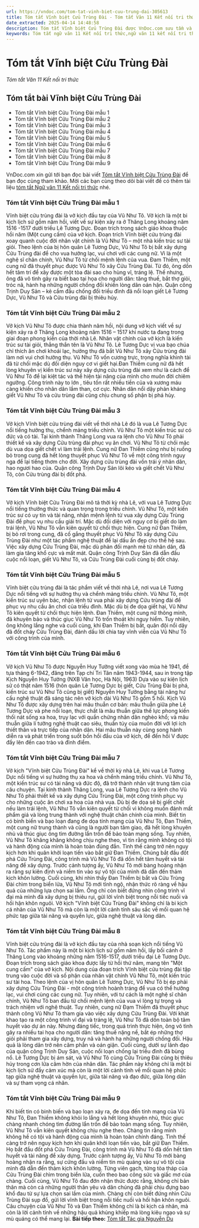 ```yaml
---
url: https://vndoc.com/tom-tat-vinh-biet-cuu-trung-dai-305613
title: Tóm tắt Vĩnh biệt Cửu Trùng Đài - Tóm tắt Văn 11 Kết nối tri thức - VnDoc.com
date_extracted: 2025-04-14 14:48:58
description: Tóm tắt Vĩnh biệt Cửu Trùng Đài được VnDoc.com sưu tầm và xin gửi tới bạn đọc cùng tham khảo để có thêm tài liệu học Văn 11 Kết nối tri thức nhé.
keywords: Tóm tắt ngữ văn 11 Kết nối tri thức,ngữ văn 11 kết nối tri thức,tóm tắt ngữ văn 11,tóm tắt ngữ văn 11 kết nối,tóm tắt văn 11 kết nối tri thức,ngữ văn 11,văn 11,tóm tắt văn 11 kết nối,Tóm tắt Vĩnh biệt Cửu Trùng Đài,Tóm tắt bài Vĩnh biệt Cửu Trùng Đài,Vĩnh biệt Cửu Trùng Đài,tóm tắt ngữ văn 11 kết nối tri thức bài Vĩnh biệt Cửu Trùng Đài,Tóm tắt Vĩnh biệt Cửu Trùng Đài ngắn gọn,vĩnh biệt cửu trùng đài ngắn gọn,Tóm tắt tác phẩm Vĩnh biệt Cửu Trùng Đài,Tóm tắt văn bản Vĩnh biệt Cửu Trùng Đài
---
```


# Tóm tắt Vĩnh biệt Cửu Trùng Đài
 _Tóm tắt Văn 11 Kết nối tri thức_
## Tóm tắt bài Vĩnh biệt Cửu Trùng Đài
  * Tóm tắt Vĩnh biệt Cửu Trùng Đài mẫu 1
  * Tóm tắt Vĩnh biệt Cửu Trùng Đài mẫu 2
  * Tóm tắt Vĩnh biệt Cửu Trùng Đài mẫu 3
  * Tóm tắt Vĩnh biệt Cửu Trùng Đài mẫu 4
  * Tóm tắt Vĩnh biệt Cửu Trùng Đài mẫu 5
  * Tóm tắt Vĩnh biệt Cửu Trùng Đài mẫu 6
  * Tóm tắt Vĩnh biệt Cửu Trùng Đài mẫu 7
  * Tóm tắt Vĩnh biệt Cửu Trùng Đài mẫu 8
  * Tóm tắt Vĩnh biệt Cửu Trùng Đài mẫu 9

VnDoc.com xin gửi tới bạn đọc bài viết [Tóm tắt Vĩnh biệt Cửu Trùng Đài](<https://vndoc.com/tom-tat-vinh-biet-cuu-trung-dai-305613>) để bạn đọc cùng tham khảo. Mời các bạn cùng theo dõi bài viết để có thêm tài liệu [tóm tắt Ngữ văn 11 Kết nối tri thức](<https://vndoc.com/tom-tat-ngu-van-11-ket-noi-tri-thuc>) nhé.
### Tóm tắt Vĩnh biệt Cửu Trùng Đài mẫu 1
Vĩnh biệt cửu trùng đài là vở kịch đầu tay của Vũ Như Tô. Vở kịch là một bi kịch lịch sử gồm năm hồi, viết về sự kiện xảy ra ở Thăng Long khoảng năm 1516 -1517 dưới triều Lê Tương Dực. Đoạn trích trong sách giáo khoa thuộc hồi năm \(Một cung cấm\) của vở kịch.
Đoạn trích Vĩnh biệt cửu trùng đài xoay quanh cuộc đời nhân vật chính là Vũ Như Tô – một nhà kiến trúc sư tài giỏi. Theo lệnh của bị hôn quân Lê Tương Dực, Vũ Như Tô bị bắt xây dựng Cửu Trùng đài để cho vua hưởng lạc, vui chơi với các cung nữ. Vì là một nghệ sĩ chân chính, Vũ Như Tô từ chối mệnh lệnh của vua.
Đam Thiềm, một cung nữ đã thuyết phục được Vũ Như Tô xây Cửu Trùng Đài. Từ đó, ông dồn hết tâm trí để xây được một tòa đài sao cho hùng vĩ, tráng lệ. Thế nhưng, ông đã vô tình gây ra biết bao tại họa cho người dân: tăng thuế, bắt thợ giỏi, tróc nã, hành hạ những người chống đối khiến lòng dân oán hận.
Quận công Trịnh Duy Sản – kẻ cầm đầu chống đối triều đình đã nổi loạn giết Lê Tương Dực, Vũ Như Tô và Cửu trùng đài bị thiêu hủy.
### Tóm tắt Vĩnh biệt Cửu Trùng Đài mẫu 2
Vở kịch Vũ Như Tô được chia thành năm hồi, nội dung vở kịch viết về sự kiện xảy ra ở Thăng Long khoảng năm 1516 – 1517 khi nước ta đang trong giai đoạn phong kiến của thời nhà Lê.
Nhân vật chính của vở kịch là kiến trúc sư tài giỏi, thẳng thắn tên là Vũ Như Tô. Lê Tương Dực vị vua bạo chúa chỉ thích ăn chơi khoái lạc, hưởng thụ đã bắt Vũ Như Tô xây Cửu trùng đài làm nơi vui chơi hưởng thụ. Vũ Như Tô vốn cương trực, trọng nghĩa khinh tài đã từ chối mặc dù đối diện nguy cơ vi giết hại.Đan Thiềm cung nữ đã hết lòng khuyên vị kiến trúc sư này xây dựng cửu trùng đài xem như là cách để Vũ Như Tô để lại kiệt tác và thể hiện tài năng của mình cho muôn đời chiêm ngưỡng. Công trình này to lớn , tiêu tốn rất nhiều tiền của và xương máu càng khiến cho nhân dân lầm than, cơ cực. Nhân dân nổi dậy phản kháng giết Vũ Như Tô và cửu trùng đài cũng chịu chung số phận bị phá hủy.
### Tóm tắt Vĩnh biệt Cửu Trùng Đài mẫu 3
Vở kịch Vĩnh biệt cửu trùng đài viết về thời nhà Lê đó là vua Lê Tương Dực nổi tiếng hưởng thụ, chểnh mảng triều chính. Vũ Như Tô một kiến trúc sư có đức và có tài. Tại kinh thành Thăng Long vua ra lệnh cho Vũ Như Tô phải thiết kế và xây dựng Cửu trùng đài phục vụ ăn chơi. Vũ Như Tô từ chối mặc dù vua dọa giết chết vì làm trái lệnh. Cung nữ Đan Thiềm cũng như bị ruồng bỏ trong cung đã hết lòng thuyết phục Vũ Như Tô về một công trình nguy nga để lại tiếng thơm cho đời. Xây dựng cửu trùng đài vốn trái ý nhân dân, hao ngươi hao của. Quận công Trịnh Duy Sản lôi kéo và giết chết Vũ Như Tô, còn Cửu trùng đài bị đốt phá.
### Tóm tắt Vĩnh biệt Cửu Trùng Đài mẫu 4
Vở kịch Vĩnh biệt Cửu Trùng Đài mô tả thời kỳ nhà Lê, với vua Lê Tương Dực nổi tiếng thưởng thức và quan trọng trong triều chính. Vũ Như Tô, một kiến trúc sư có uy tín và tài năng, nhận mệnh lệnh từ vua xây dựng Cửu Trùng Đài để phục vụ nhu cầu giải trí. Mặc dù đối diện với nguy cơ bị giết do làm trái lệnh, Vũ Như Tô vẫn kiên quyết từ chối thực hiện.
Cung nữ Đan Thiềm, bị bỏ rơi trong cung, đã cố gắng thuyết phục Vũ Như Tô xây dựng Cửu Trùng Đài như một tác phẩm nghệ thuật để lại dấu ấn đẹp cho thế hệ sau. Việc xây dựng Cửu Trùng Đài, mặc dù phản đối mạnh mẽ từ nhân dân, đã làm gia tăng khổ cực và mất mát. Quận công Trịnh Duy Sản đã dẫn đầu cuộc nổi loạn, giết Vũ Như Tô, và Cửu Trùng Đài cuối cùng bị đốt cháy.
### Tóm tắt Vĩnh biệt Cửu Trùng Đài mẫu 5
Vĩnh biệt cửu trùng đài là tác phẩm viết về thời nhà Lê, nơi vua Lê Tương Dực nổi tiếng với sự hưởng thụ và chểnh mảng triều chính. Vũ Như Tô, một kiến trúc sư uyên bác, nhận lệnh từ vua phải xây dựng Cửu trùng đài để phục vụ nhu cầu ăn chơi của triều đình.
Mặc dù bị đe dọa giết hại, Vũ Như Tô kiên quyết từ chối thực hiện lệnh. Đan Thiềm, một cung nữ thông minh, đã khuyên bảo và thúc giục Vũ Như Tô trốn thoát khi nguy hiểm. Tuy nhiên, ông không lắng nghe và cuối cùng, khi Đan Thiềm bị bắt, quân đội nổi dậy đã đốt cháy Cửu Trùng Đài, đánh dấu lời chia tay vĩnh viễn của Vũ Như Tô với công trình của mình.
### Tóm tắt Vĩnh biệt Cửu Trùng Đài mẫu 6
Vở kịch Vũ Như Tô được Nguyễn Huy Tưởng viết xong vào mùa hè 1941, đề tựa tháng 6-1942, đăng trên Tạp chí Tri Tân năm 1943-1944, sau in trong tập Kịch Nguyễn Huy Tưởng \(NXB Văn học, Hà Nội, 1963\) Dựa vào sự kiện lịch sử có thật năm 1516 \(hôn quân Lê Tương Dực bị giết, Cửu Trùng Đài bị phá, kiến trúc sư Vũ Như Tô cũng bị giết\) Nguyễn Huy Tưởng bằng tài năng hư cấu nghệ thuật đã sáng tác nên vở kịch dài Vũ Như Tô gồm 5 hồi. Kịch Vũ Như Tô được xây dựng trên hai mâu thuẫn cơ bản: mâu thuẫn giữa phe Lê Tương Dực và phe nổi loạn, thực chất là mâu thuẫn giữa thế lực phong kiến thối nát sống xa hoa, trụy lạc với quần chứng nhân dân nghèo khổ; và mâu thuẫn giữa lí tưởng nghệ thuật cao siêu, thuần túy của muôn đời với lợi ích thiết thân và trực tiếp của nhân dân. Hai mâu thuẫn này cùng song hành diễn ra và phát triển trong suốt bốn hồi đầu của vở kịch, để đến hồi V được đẩy lên đến cao trào và đỉnh điểm.
### Tóm tắt Vĩnh biệt Cửu Trùng Đài mẫu 7
Vở kịch "Vĩnh biệt Cửu Trùng Đài" kể về thời kỳ nhà Lê, khi vua Lê Tương Dực nổi tiếng vì sự hưởng thụ xa hoa và chểnh mảng triều chính. Vũ Như Tô, một kiến trúc sư có tài năng và đức độ, đã trở thành nhân vật trung tâm của câu chuyện.
Tại kinh thành Thăng Long, vua Lê Tương Dực ra lệnh cho Vũ Như Tô phải thiết kế và xây dựng Cửu Trùng Đài, một công trình phục vụ cho những cuộc ăn chơi xa hoa của nhà vua. Dù bị đe dọa sẽ bị giết chết nếu làm trái lệnh, Vũ Như Tô vẫn kiên quyết từ chối vì không muốn đánh mất phẩm giá và lòng trung thành với nghệ thuật chân chính của mình.
Biết tin có binh biến và bạo loạn đang đe dọa tính mạng của Vũ Như Tô, Đan Thiềm, một cung nữ trung thành và cũng là người bạn tâm giao, đã hết lòng khuyên nhủ và thúc giục ông tìm đường lẩn trốn để bảo toàn mạng sống. Tuy nhiên, Vũ Như Tô khăng khăng không chịu nghe theo, vì tin rằng mình không có tội và hành động của mình là hoàn toàn đúng đắn.
Tình thế càng trở nên nguy kịch hơn khi quân khởi loạn tiến vào bắt giữ Đan Thiềm. Chúng bắt đầu đốt phá Cửu Trùng Đài, công trình mà Vũ Như Tô đã dồn hết tâm huyết và tài năng để xây dựng. Trước cảnh tượng ấy, Vũ Như Tô mới bàng hoàng nhận ra rằng sự kiên định và niềm tin vào sự vô tội của mình đã dẫn đến thảm kịch khôn lường.
Cuối cùng, khi nhìn thấy Đan Thiềm bị bắt và Cửu Trùng Đài chìm trong biển lửa, Vũ Như Tô mới tỉnh ngộ, nhận thức rõ ràng về hậu quả của những lựa chọn sai lầm. Ông chỉ còn biết đứng nhìn công trình vĩ đại mà mình đã xây dựng bị thiêu rụi, gửi lời vĩnh biệt trong nỗi tiếc nuối và hối hận khôn nguôi.
Vở kịch "Vĩnh biệt Cửu Trùng Đài" không chỉ là bi kịch cá nhân của Vũ Như Tô mà còn là một lời cảnh tỉnh sâu sắc về mối quan hệ phức tạp giữa tài năng và quyền lực, giữa nghệ thuật và lòng dân.
### Tóm tắt Vĩnh biệt Cửu Trùng Đài mẫu 8
Vĩnh biệt cửu trùng đài là vở kịch đầu tay của nhà soạn kịch nổi tiếng Vũ Như Tô. Tác phẩm này là một bi kịch lịch sử gồm năm hồi, lấy bối cảnh ở Thăng Long vào khoảng những năm 1516-1517, dưới triều đại Lê Tương Dực. Đoạn trích trong sách giáo khoa được lấy từ hồi thứ năm, mang tên "Một cung cấm" của vở kịch.
Nội dung của đoạn trích Vĩnh biệt cửu trùng đài tập trung vào cuộc đời và số phận của nhân vật chính Vũ Như Tô, một kiến trúc sư tài hoa. Theo lệnh của vị hôn quân Lê Tương Dực, Vũ Như Tô bị ép phải xây dựng Cửu Trùng Đài - một công trình hoành tráng để vua có thể hưởng lạc, vui chơi cùng các cung nữ. Tuy nhiên, với tư cách là một nghệ sĩ chân chính, Vũ Như Tô ban đầu từ chối mệnh lệnh của vua vì lòng tự trọng và trách nhiệm với nghệ thuật.
Tuy nhiên, cung nữ Đạm Thiềm đã thuyết phục thành công Vũ Như Tô tham gia vào việc xây dựng Cửu Trùng Đài. Với khát khao tạo ra một công trình vĩ đại và tráng lệ, Vũ Như Tô đã dồn toàn bộ tâm huyết vào dự án này. Nhưng đáng tiếc, trong quá trình thực hiện, ông vô tình gây ra nhiều tai họa cho người dân: tăng thuế nặng nề, bắt ép những thợ giỏi phải tham gia xây dựng, truy nã và hành hạ những người chống đối. Hậu quả là lòng dân trở nên căm phẫn và oán giận.
Cuối cùng, dưới sự lãnh đạo của quận công Trịnh Duy Sản, cuộc nổi loạn chống lại triều đình đã bùng nổ. Lê Tương Dực bị ám sát, và Vũ Như Tô cùng Cửu Trùng Đài cũng bị thiêu hủy trong cơn lửa căm hờn của nhân dân.
Tác phẩm này không chỉ là một bi kịch lịch sử đầy cảm xúc mà còn là một lời cảnh tỉnh về mối quan hệ phức tạp giữa nghệ thuật và quyền lực, giữa tài năng và đạo đức, giữa lòng dân và sự tham vọng cá nhân.
### Tóm tắt Vĩnh biệt Cửu Trùng Đài mẫu 9
Khi biết tin có binh biến và bạo loạn xảy ra, đe dọa đến tính mạng của Vũ Như Tô, Đan Thiềm không khỏi lo lắng và hết lòng khuyên nhủ, thúc giục chàng nhanh chóng tìm đường lẩn trốn để bảo toàn mạng sống. Tuy nhiên, Vũ Như Tô vẫn kiên quyết không chịu nghe theo. Chàng tin rằng mình không hề có tội và hành động của mình là hoàn toàn chính đáng. Tình thế càng trở nên nguy kịch hơn khi quân khởi loạn tiến vào, bắt giữ Đan Thiềm. Họ bắt đầu đốt phá Cửu Trùng Đài, công trình mà Vũ Như Tô đã dồn hết tâm huyết và tài năng để xây dựng. Trước cảnh tượng ấy, Vũ Như Tô mới bàng hoàng nhận ra rằng, sự cứng đầu và niềm tin mù quáng vào sự vô tội của mình đã dẫn đến thảm kịch khôn lường. Từng viên gạch, từng tòa tháp của Cửu Trùng Đài chìm trong biển lửa, cuốn theo bao công sức và giấc mơ của chàng. Cuối cùng, Vũ Như Tô đau đớn nhận thức được rằng, không chỉ bản thân mà còn cả những người thân yêu và dân chúng đã phải chịu đựng bao khổ đau từ sự lựa chọn sai lầm của mình. Chàng chỉ còn biết đứng nhìn Cửu Trùng Đài sụp đổ, gửi lời vĩnh biệt trong nỗi tiếc nuối và hối hận khôn nguôi. Câu chuyện của Vũ Như Tô và Đan Thiềm không chỉ là bi kịch cá nhân, mà còn là lời cảnh tỉnh về những hậu quả khủng khiếp mà lòng kiêu ngạo và sự mù quáng có thể mang lại.
**Bài tiếp theo:** [Tóm tắt Tác gia Nguyễn Du](<https://vndoc.com/tom-tat-tac-gia-nguyen-du-305615>)
